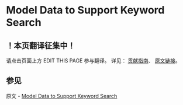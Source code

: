 # Model Data to Support Keyword Search

## ！本页翻译征集中！

请点击页面上方 EDIT THIS PAGE 参与翻译。
详见：
[贡献指南]( https://github.com/JinMuInfo/MongoDB-Manual-zh/blob/master/CONTRIBUTING.md )、
[原文链接](  https://docs.mongodb.com/manual/tutorial/model-data-for-keyword-search/  )。

## 参见

原文 - [Model Data to Support Keyword Search]( https://docs.mongodb.com/manual/tutorial/model-data-for-keyword-search/ )

